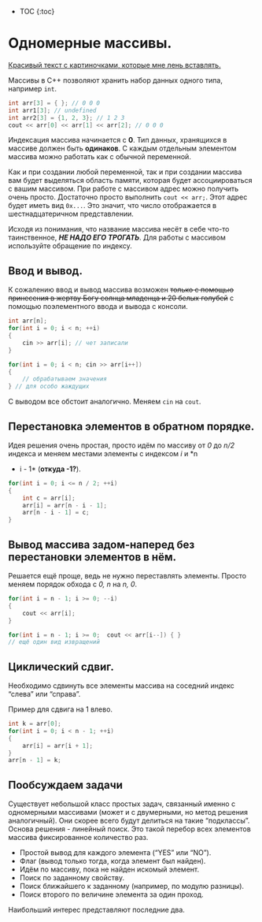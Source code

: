 * TOC
{:toc}

# Одномерные массивы.

[Красивый текст с картиночками, которые мне лень вставлять.](http://www.cplusplus.com/doc/tutorial/arrays/)

Массивы в С++ позволяют хранить набор данных одного типа, например `int`.

```c++
int arr[3] = { }; // 0 0 0
int arr1[3]; // undefined
int arr2[3] = {1, 2, 3}; // 1 2 3
cout << arr[0] << arr[1] << arr[2]; // 0 0 0 
```

Индексация массива начинается с **0**. Тип данных, хранящихся в массиве должен быть **одинаков**. С каждым отдельным
элементом массива можно работать как с обычной переменной.

Как и при создании любой переменной, так и при создании массива вам будет выделяться область памяти, которая будет
ассоциироваться с вашим массивом. При работе с массивом адрес можно получить очень просто. Достаточно просто
выполнить `cout << arr;`. Этот адрес будет иметь вид `0x...`. Это значит, что число отображается в шестнадцатеричном
представлении.

Исходя из понимания, что название массива несёт в себе что-то таинственное, ***НЕ НАДО ЕГО ТРОГАТЬ***. Для работы с
массивом используйте обращение по индексу.

## Ввод и вывод.

К сожалению ввод и вывод массива возможен ~~только с помощью принесения в жертву Богу солнца младенца и 20 белых
голубей~~ с помощью поэлементного ввода и вывода с консоли.

```c++
int arr[n];
for(int i = 0; i < n; ++i)
{
    cin >> arr[i]; // чет записали
}

for(int i = 0; i < n; cin >> arr[i++]) 
{
    // обрабатываем значения
} // для особо жаждущих
```

С выводом все обстоит аналогично. Меняем `cin` на `cout`.

## Перестановка элементов в обратном порядке.

Идея решения очень простая, просто идём по массиву от *0* до *n/2* индекса и меняем местами элементы с индексом *i* и *n
- i - 1* (**откуда -1?**).

```C++
for(int i = 0; i <= n / 2; ++i)
{
    int c = arr[i];
    arr[i] = arr[n - i - 1];
    arr[n - i - 1] = c;
}
```

## Вывод массива задом-наперед без перестановки элементов в нём.

Решается ещё проще, ведь не нужно переставлять элементы. Просто меняем порядок обхода с *0, n* на *n, 0*.

```C++
for(int i = n - 1; i >= 0; --i)
{
	cout << arr[i];
}

for(int i = n - 1; i >= 0; 	cout << arr[i--]) { }
// ещё один вид извращений
```

## Циклический сдвиг.

Необходимо сдвинуть все элементы массива на соседний индекс “слева” или “справа”.

Пример для сдвига на 1 влево.

```C++
int k = arr[0];
for(int i = 0; i < n - 1; ++i)
{
	arr[i] = arr[i + 1];
}
arr[n - 1] = k;
```

## Пообсуждаем задачи

Существует небольшой класс простых задач, связанный именно с одномерными массивами (может и с двумерными, но метод
решения аналогичный). Они скорее всего будут делиться на такие “подклассы”. Основа решения - линейный поиск. Это такой
перебор всех элементов массива фиксированное количество раз.

- Простой вывод для каждого элемента (“YES” или “NO”).
- Флаг (вывод только тогда, когда элемент был найден).
- Идём по массиву, пока не найден искомый элемент.
- Поиск по заданному свойству.
- Поиск ближайшего к заданному (например, по модулю разницы).
- Поиск второго по величине элемента за один проход.

Наибольший интерес представляют последние два.
